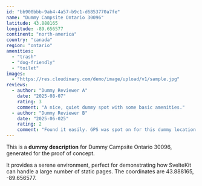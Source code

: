 ```yaml
---
id: "bb900bbb-9ab4-4a57-b9c1-d6853770a7fe"
name: "Dummy Campsite Ontario 30096"
latitude: 43.888165
longitude: -89.656577
continent: "north-america"
country: "canada"
region: "ontario"
amenities:
  - "trash"
  - "dog-friendly"
  - "toilet"
images:
  - "https://res.cloudinary.com/demo/image/upload/v1/sample.jpg"
reviews:
  - author: "Dummy Reviewer A"
    date: "2025-08-07"
    rating: 3
    comment: "A nice, quiet dummy spot with some basic amenities."
  - author: "Dummy Reviewer B"
    date: "2025-06-025"
    rating: 2
    comment: "Found it easily. GPS was spot on for this dummy location."
---
```


This is a **dummy description** for Dummy Campsite Ontario 30096, generated for the proof of concept.

It provides a serene environment, perfect for demonstrating how SvelteKit can handle a large number of static pages. The coordinates are 43.888165, -89.656577.
